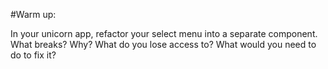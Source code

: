 #Warm up:

In your unicorn app, refactor your select menu into a separate component. What breaks? Why? What do you lose access to? What would you need to do to fix it?

